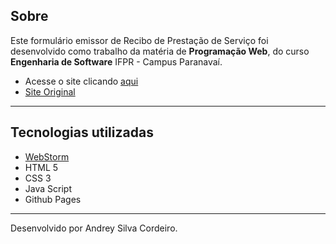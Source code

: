 ## Sobre

Este formulário emissor de Recibo de Prestação de Serviço foi desenvolvido como trabalho da matéria de **Programação Web**, do curso **Engenharia de Software** IFPR - Campus Paranavaí.

- Acesse o site clicando [aqui](https://andreycordeiro.github.io/ReciboPrestacaoServico/)
- [Site Original](https://www.reciboonline.com.br/recibo-prestacao-de-servico)

---

## Tecnologias utilizadas
- [WebStorm](https://www.jetbrains.com/webstorm/promo/?source=google&medium=cpc&campaign=9641686251&term=webstorm&gclid=Cj0KCQjw6pOTBhCTARIsAHF23fK6fmtnBHIkk49_IZjhVYjM8I5ndHS1ThToZ34mY_uMntp2OPgp-McaApDDEALw_wcB)
- HTML 5
- CSS 3
- Java Script
- Github Pages

---

Desenvolvido por Andrey Silva Cordeiro.
